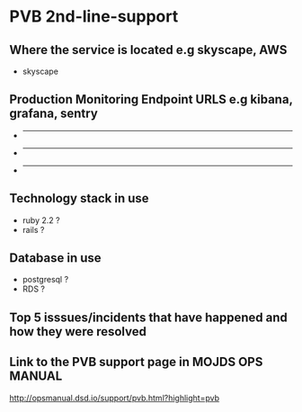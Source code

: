# PVB 2nd-line-support 

## Where the service is located e.g skyscape, AWS
* skyscape

## Production Monitoring Endpoint URLS e.g kibana, grafana, sentry 
* ___
* ___
* ___

## Technology stack in use
- ruby 2.2 ?
- rails ?

## Database in use 
- postgresql ?
- RDS ?

##  Top 5 isssues/incidents that have happened and how they were resolved

## Link to the PVB support page in MOJDS OPS MANUAL
http://opsmanual.dsd.io/support/pvb.html?highlight=pvb
